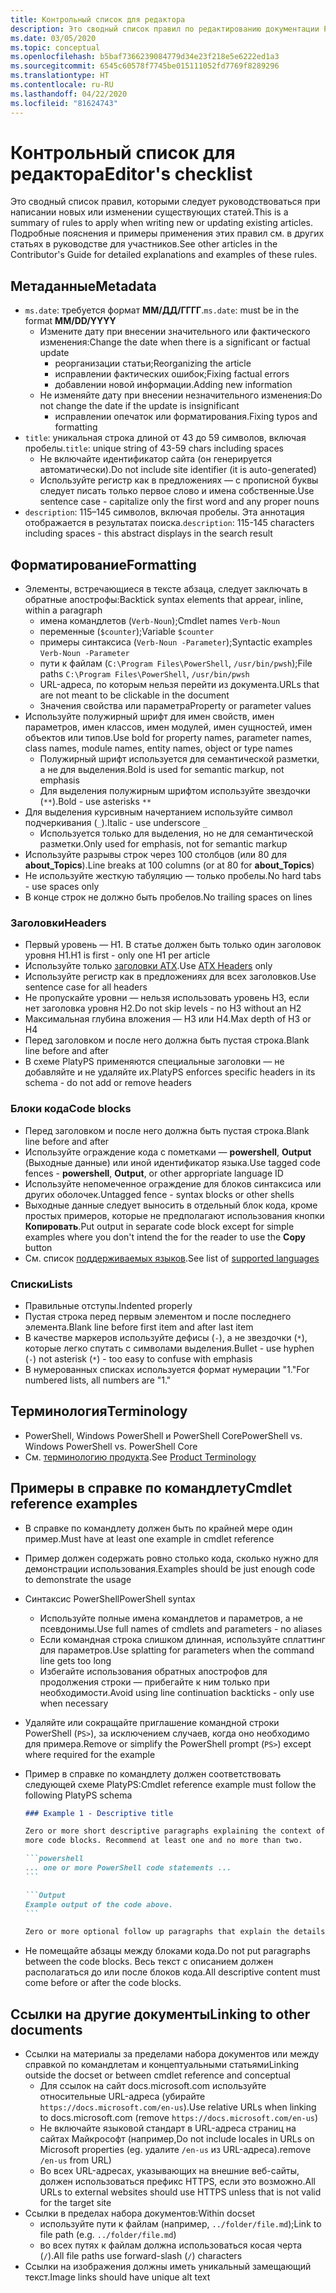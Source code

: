 ```yaml
---
title: Контрольный список для редактора
description: Это сводный список правил по редактированию документации PowerShell.
ms.date: 03/05/2020
ms.topic: conceptual
ms.openlocfilehash: b5baf7366239084779d34e23f218e5e6222ed1a3
ms.sourcegitcommit: 6545c60578f7745be015111052fd7769f8289296
ms.translationtype: HT
ms.contentlocale: ru-RU
ms.lasthandoff: 04/22/2020
ms.locfileid: "81624743"
---
```

# <a name="editors-checklist"></a><span data-ttu-id="0fc19-103">Контрольный список для редактора</span><span class="sxs-lookup"><span data-stu-id="0fc19-103">Editor's checklist</span></span>

<span data-ttu-id="0fc19-104">Это сводный список правил, которыми следует руководствоваться при написании новых или изменении существующих статей.</span><span class="sxs-lookup"><span data-stu-id="0fc19-104">This is a summary of rules to apply when writing new or updating existing articles.</span></span> <span data-ttu-id="0fc19-105">Подробные пояснения и примеры применения этих правил см. в других статьях в руководстве для участников.</span><span class="sxs-lookup"><span data-stu-id="0fc19-105">See other articles in the Contributor's Guide for detailed explanations and examples of these rules.</span></span>

## <a name="metadata"></a><span data-ttu-id="0fc19-106">Метаданные</span><span class="sxs-lookup"><span data-stu-id="0fc19-106">Metadata</span></span>

- <span data-ttu-id="0fc19-107">`ms.date`: требуется формат **ММ/ДД/ГГГГ**.</span><span class="sxs-lookup"><span data-stu-id="0fc19-107">`ms.date`: must be in the format **MM/DD/YYYY**</span></span>
  - <span data-ttu-id="0fc19-108">Измените дату при внесении значительного или фактического изменения:</span><span class="sxs-lookup"><span data-stu-id="0fc19-108">Change the date when there is a significant or factual update</span></span>
    - <span data-ttu-id="0fc19-109">реорганизации статьи;</span><span class="sxs-lookup"><span data-stu-id="0fc19-109">Reorganizing the article</span></span>
    - <span data-ttu-id="0fc19-110">исправлении фактических ошибок;</span><span class="sxs-lookup"><span data-stu-id="0fc19-110">Fixing factual errors</span></span>
    - <span data-ttu-id="0fc19-111">добавлении новой информации.</span><span class="sxs-lookup"><span data-stu-id="0fc19-111">Adding new information</span></span>
  - <span data-ttu-id="0fc19-112">Не изменяйте дату при внесении незначительного изменения:</span><span class="sxs-lookup"><span data-stu-id="0fc19-112">Do not change the date if the update is insignificant</span></span>
    - <span data-ttu-id="0fc19-113">исправлении опечаток или форматирования.</span><span class="sxs-lookup"><span data-stu-id="0fc19-113">Fixing typos and formatting</span></span>
- <span data-ttu-id="0fc19-114">`title`: уникальная строка длиной от 43 до 59 символов, включая пробелы.</span><span class="sxs-lookup"><span data-stu-id="0fc19-114">`title`: unique string of 43-59 chars including spaces</span></span>
  - <span data-ttu-id="0fc19-115">Не включайте идентификатор сайта (он генерируется автоматически).</span><span class="sxs-lookup"><span data-stu-id="0fc19-115">Do not include site identifier (it is auto-generated)</span></span>
  - <span data-ttu-id="0fc19-116">Используйте регистр как в предложениях — с прописной буквы следует писать только первое слово и имена собственные.</span><span class="sxs-lookup"><span data-stu-id="0fc19-116">Use sentence case - capitalize only the first word and any proper nouns</span></span>
- <span data-ttu-id="0fc19-117">`description`: 115–145 символов, включая пробелы. Эта аннотация отображается в результатах поиска.</span><span class="sxs-lookup"><span data-stu-id="0fc19-117">`description`: 115-145 characters including spaces - this abstract displays in the search result</span></span>

## <a name="formatting"></a><span data-ttu-id="0fc19-118">Форматирование</span><span class="sxs-lookup"><span data-stu-id="0fc19-118">Formatting</span></span>

- <span data-ttu-id="0fc19-119">Элементы, встречающиеся в тексте абзаца, следует заключать в обратные апострофы:</span><span class="sxs-lookup"><span data-stu-id="0fc19-119">Backtick syntax elements that appear, inline, within a paragraph</span></span>
  - <span data-ttu-id="0fc19-120">имена командлетов (`Verb-Noun`);</span><span class="sxs-lookup"><span data-stu-id="0fc19-120">Cmdlet names `Verb-Noun`</span></span>
  - <span data-ttu-id="0fc19-121">переменные (`$counter`);</span><span class="sxs-lookup"><span data-stu-id="0fc19-121">Variable `$counter`</span></span>
  - <span data-ttu-id="0fc19-122">примеры синтаксиса (`Verb-Noun -Parameter`);</span><span class="sxs-lookup"><span data-stu-id="0fc19-122">Syntactic examples `Verb-Noun -Parameter`</span></span>
  - <span data-ttu-id="0fc19-123">пути к файлам (`C:\Program Files\PowerShell`, `/usr/bin/pwsh`);</span><span class="sxs-lookup"><span data-stu-id="0fc19-123">File paths `C:\Program Files\PowerShell`, `/usr/bin/pwsh`</span></span>
  - <span data-ttu-id="0fc19-124">URL-адреса, по которым нельзя перейти из документа.</span><span class="sxs-lookup"><span data-stu-id="0fc19-124">URLs that are not meant to be clickable in the document</span></span>
  - <span data-ttu-id="0fc19-125">Значения свойства или параметра</span><span class="sxs-lookup"><span data-stu-id="0fc19-125">Property or parameter values</span></span>
- <span data-ttu-id="0fc19-126">Используйте полужирный шрифт для имен свойств, имен параметров, имен классов, имен модулей, имен сущностей, имен объектов или типов.</span><span class="sxs-lookup"><span data-stu-id="0fc19-126">Use bold for property names, parameter names, class names, module names, entity names, object or type names</span></span>
  - <span data-ttu-id="0fc19-127">Полужирный шрифт используется для семантической разметки, а не для выделения.</span><span class="sxs-lookup"><span data-stu-id="0fc19-127">Bold is used for semantic markup, not emphasis</span></span>
  - <span data-ttu-id="0fc19-128">Для выделения полужирным шрифтом используйте звездочки (`**`).</span><span class="sxs-lookup"><span data-stu-id="0fc19-128">Bold - use asterisks `**`</span></span>
- <span data-ttu-id="0fc19-129">Для выделения курсивным начертанием используйте символ подчеркивания (`_`).</span><span class="sxs-lookup"><span data-stu-id="0fc19-129">Italic - use underscore `_`</span></span>
  - <span data-ttu-id="0fc19-130">Используется только для выделения, но не для семантической разметки.</span><span class="sxs-lookup"><span data-stu-id="0fc19-130">Only used for emphasis, not for semantic markup</span></span>
- <span data-ttu-id="0fc19-131">Используйте разрывы строк через 100 столбцов (или 80 для **about_Topics**).</span><span class="sxs-lookup"><span data-stu-id="0fc19-131">Line breaks at 100 columns (or at 80 for **about_Topics**)</span></span>
- <span data-ttu-id="0fc19-132">Не используйте жесткую табуляцию — только пробелы.</span><span class="sxs-lookup"><span data-stu-id="0fc19-132">No hard tabs - use spaces only</span></span>
- <span data-ttu-id="0fc19-133">В конце строк не должно быть пробелов.</span><span class="sxs-lookup"><span data-stu-id="0fc19-133">No trailing spaces on lines</span></span>

### <a name="headers"></a><span data-ttu-id="0fc19-134">Заголовки</span><span class="sxs-lookup"><span data-stu-id="0fc19-134">Headers</span></span>

- <span data-ttu-id="0fc19-135">Первый уровень — H1. В статье должен быть только один заголовок уровня H1.</span><span class="sxs-lookup"><span data-stu-id="0fc19-135">H1 is first - only one H1 per article</span></span>
- <span data-ttu-id="0fc19-136">Используйте только [заголовки ATX](https://github.github.com/gfm/#atx-headings).</span><span class="sxs-lookup"><span data-stu-id="0fc19-136">Use [ATX Headers](https://github.github.com/gfm/#atx-headings) only</span></span>
- <span data-ttu-id="0fc19-137">Используйте регистр как в предложениях для всех заголовков.</span><span class="sxs-lookup"><span data-stu-id="0fc19-137">Use sentence case for all headers</span></span>
- <span data-ttu-id="0fc19-138">Не пропускайте уровни — нельзя использовать уровень H3, если нет заголовка уровня H2.</span><span class="sxs-lookup"><span data-stu-id="0fc19-138">Do not skip levels - no H3 without an H2</span></span>
- <span data-ttu-id="0fc19-139">Максимальная глубина вложения — H3 или H4.</span><span class="sxs-lookup"><span data-stu-id="0fc19-139">Max depth of H3 or H4</span></span>
- <span data-ttu-id="0fc19-140">Перед заголовком и после него должна быть пустая строка.</span><span class="sxs-lookup"><span data-stu-id="0fc19-140">Blank line before and after</span></span>
- <span data-ttu-id="0fc19-141">В схеме PlatyPS применяются специальные заголовки — не добавляйте и не удаляйте их.</span><span class="sxs-lookup"><span data-stu-id="0fc19-141">PlatyPS enforces specific headers in its schema - do not add or remove headers</span></span>

### <a name="code-blocks"></a><span data-ttu-id="0fc19-142">Блоки кода</span><span class="sxs-lookup"><span data-stu-id="0fc19-142">Code blocks</span></span>

- <span data-ttu-id="0fc19-143">Перед заголовком и после него должна быть пустая строка.</span><span class="sxs-lookup"><span data-stu-id="0fc19-143">Blank line before and after</span></span>
- <span data-ttu-id="0fc19-144">Используйте ограждение кода с пометками — **powershell**, **Output** (Выходные данные) или иной идентификатор языка.</span><span class="sxs-lookup"><span data-stu-id="0fc19-144">Use tagged code fences - **powershell**, **Output**, or other appropriate language ID</span></span>
- <span data-ttu-id="0fc19-145">Используйте непомеченное ограждение для блоков синтаксиса или других оболочек.</span><span class="sxs-lookup"><span data-stu-id="0fc19-145">Untagged fence - syntax blocks or other shells</span></span>
- <span data-ttu-id="0fc19-146">Выходные данные следует выносить в отдельный блок кода, кроме простых примеров, которые не предполагают использования кнопки **Копировать**.</span><span class="sxs-lookup"><span data-stu-id="0fc19-146">Put output in separate code block except for simple examples where you don't intend the for the reader to use the **Copy** button</span></span>
- <span data-ttu-id="0fc19-147">См. список [поддерживаемых языков](/contribute/code-in-docs#supported-languages).</span><span class="sxs-lookup"><span data-stu-id="0fc19-147">See list of [supported languages](/contribute/code-in-docs#supported-languages)</span></span>

### <a name="lists"></a><span data-ttu-id="0fc19-148">Списки</span><span class="sxs-lookup"><span data-stu-id="0fc19-148">Lists</span></span>

- <span data-ttu-id="0fc19-149">Правильные отступы.</span><span class="sxs-lookup"><span data-stu-id="0fc19-149">Indented properly</span></span>
- <span data-ttu-id="0fc19-150">Пустая строка перед первым элементом и после последнего элемента.</span><span class="sxs-lookup"><span data-stu-id="0fc19-150">Blank line before first item and after last item</span></span>
- <span data-ttu-id="0fc19-151">В качестве маркеров используйте дефисы (`-`), а не звездочки (`*`), которые легко спутать с символами выделения.</span><span class="sxs-lookup"><span data-stu-id="0fc19-151">Bullet - use hyphen (`-`) not asterisk (`*`) - too easy to confuse with emphasis</span></span>
- <span data-ttu-id="0fc19-152">В нумерованных списках используется формат нумерации "1."</span><span class="sxs-lookup"><span data-stu-id="0fc19-152">For numbered lists, all numbers are "1."</span></span>

## <a name="terminology"></a><span data-ttu-id="0fc19-153">Терминология</span><span class="sxs-lookup"><span data-stu-id="0fc19-153">Terminology</span></span>

- <span data-ttu-id="0fc19-154">PowerShell, Windows PowerShell и PowerShell Core</span><span class="sxs-lookup"><span data-stu-id="0fc19-154">PowerShell vs. Windows PowerShell vs. PowerShell Core</span></span>
- <span data-ttu-id="0fc19-155">См. [терминологию продукта](powershell-style-guide.md#product-terminology).</span><span class="sxs-lookup"><span data-stu-id="0fc19-155">See [Product Terminology](powershell-style-guide.md#product-terminology)</span></span>

## <a name="cmdlet-reference-examples"></a><span data-ttu-id="0fc19-156">Примеры в справке по командлету</span><span class="sxs-lookup"><span data-stu-id="0fc19-156">Cmdlet reference examples</span></span>

- <span data-ttu-id="0fc19-157">В справке по командлету должен быть по крайней мере один пример.</span><span class="sxs-lookup"><span data-stu-id="0fc19-157">Must have at least one example in cmdlet reference</span></span>
- <span data-ttu-id="0fc19-158">Пример должен содержать ровно столько кода, сколько нужно для демонстрации использования.</span><span class="sxs-lookup"><span data-stu-id="0fc19-158">Examples should be just enough code to demonstrate the usage</span></span>
- <span data-ttu-id="0fc19-159">Синтаксис PowerShell</span><span class="sxs-lookup"><span data-stu-id="0fc19-159">PowerShell syntax</span></span>
  - <span data-ttu-id="0fc19-160">Используйте полные имена командлетов и параметров, а не псевдонимы.</span><span class="sxs-lookup"><span data-stu-id="0fc19-160">Use full names of cmdlets and parameters - no aliases</span></span>
  - <span data-ttu-id="0fc19-161">Если командная строка слишком длинная, используйте сплаттинг для параметров.</span><span class="sxs-lookup"><span data-stu-id="0fc19-161">Use splatting for parameters when the command line gets too long</span></span>
  - <span data-ttu-id="0fc19-162">Избегайте использования обратных апострофов для продолжения строки — прибегайте к ним только при необходимости.</span><span class="sxs-lookup"><span data-stu-id="0fc19-162">Avoid using line continuation backticks - only use when necessary</span></span>
- <span data-ttu-id="0fc19-163">Удаляйте или сокращайте приглашение командной строки PowerShell (`PS>`), за исключением случаев, когда оно необходимо для примера.</span><span class="sxs-lookup"><span data-stu-id="0fc19-163">Remove or simplify the PowerShell prompt (`PS>`) except where required for the example</span></span>
- <span data-ttu-id="0fc19-164">Пример в справке по командлету должен соответствовать следующей схеме PlatyPS:</span><span class="sxs-lookup"><span data-stu-id="0fc19-164">Cmdlet reference example must follow the following PlatyPS schema</span></span>

  ~~~Markdown
  ### Example 1 - Descriptive title

  Zero or more short descriptive paragraphs explaining the context of the example followed by one or
  more code blocks. Recommend at least one and no more than two.

  ```powershell
  ... one or more PowerShell code statements ...
  ```

  ```Output
  Example output of the code above.
  ```

  Zero or more optional follow up paragraphs that explain the details of the code and output.
  ~~~

- <span data-ttu-id="0fc19-165">Не помещайте абзацы между блоками кода.</span><span class="sxs-lookup"><span data-stu-id="0fc19-165">Do not put paragraphs between the code blocks.</span></span> <span data-ttu-id="0fc19-166">Весь текст с описанием должен располагаться до или после блоков кода.</span><span class="sxs-lookup"><span data-stu-id="0fc19-166">All descriptive content must come before or after the code blocks.</span></span>

## <a name="linking-to-other-documents"></a><span data-ttu-id="0fc19-167">Ссылки на другие документы</span><span class="sxs-lookup"><span data-stu-id="0fc19-167">Linking to other documents</span></span>

- <span data-ttu-id="0fc19-168">Ссылки на материалы за пределами набора документов или между справкой по командлетам и концептуальными статьями</span><span class="sxs-lookup"><span data-stu-id="0fc19-168">Linking outside the docset or between cmdlet reference and conceptual</span></span>
  - <span data-ttu-id="0fc19-169">Для ссылок на сайт docs.microsoft.com используйте относительные URL-адреса (убирайте `https://docs.microsoft.com/en-us`).</span><span class="sxs-lookup"><span data-stu-id="0fc19-169">Use relative URLs when linking to docs.microsoft.com (remove `https://docs.microsoft.com/en-us`)</span></span>
  - <span data-ttu-id="0fc19-170">Не включайте языковой стандарт в URL-адреса страниц на сайтах Майкрософт (например,</span><span class="sxs-lookup"><span data-stu-id="0fc19-170">Do not include locales in URLs on Microsoft properties (eg.</span></span> <span data-ttu-id="0fc19-171">удалите `/en-us` из URL-адреса).</span><span class="sxs-lookup"><span data-stu-id="0fc19-171">remove `/en-us` from URL)</span></span>
  - <span data-ttu-id="0fc19-172">Во всех URL-адресах, указывающих на внешние веб-сайты, должен использоваться префикс HTTPS, если это возможно.</span><span class="sxs-lookup"><span data-stu-id="0fc19-172">All URLs to external websites should use HTTPS unless that is not valid for the target site</span></span>
- <span data-ttu-id="0fc19-173">Ссылки в пределах набора документов:</span><span class="sxs-lookup"><span data-stu-id="0fc19-173">Within docset</span></span>
  - <span data-ttu-id="0fc19-174">используйте пути к файлам (например, `../folder/file.md`);</span><span class="sxs-lookup"><span data-stu-id="0fc19-174">Link to file path (e.g. `../folder/file.md`)</span></span>
  - <span data-ttu-id="0fc19-175">во всех путях к файлам должна использоваться косая черта (`/`).</span><span class="sxs-lookup"><span data-stu-id="0fc19-175">All file paths use forward-slash (`/`) characters</span></span>
- <span data-ttu-id="0fc19-176">Ссылки на изображения должны иметь уникальный замещающий текст.</span><span class="sxs-lookup"><span data-stu-id="0fc19-176">Image links should have unique alt text</span></span>
